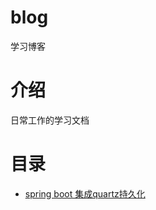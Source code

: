 # blog
学习博客
# 介绍
日常工作的学习文档
# 目录
  - [spring boot 集成quartz持久化](/spring-boot/springboot集成quartz持久化定时任务.md)